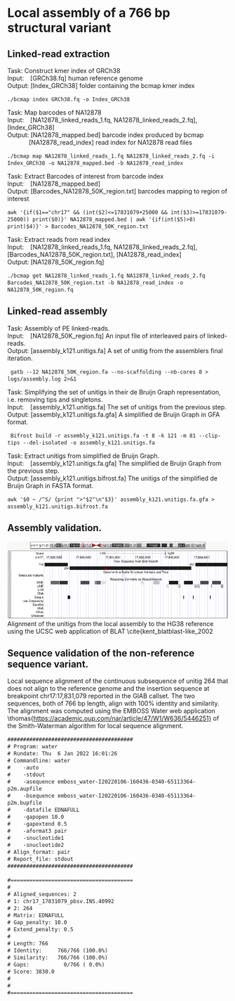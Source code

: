 # Local assembly of a 766 bp structural variant

## Linked-read extraction

Task:  Construct kmer index of GRCh38 \
Input: &ensp;&nbsp;[GRCh38.fq] human reference genome \
Output: [Index_GRCh38] folder containing the bcmap kmer index

    ./bcmap index GRCh38.fq -o Index_GRCh38

Task: Map barcodes of NA12878 \
Input: &ensp;&nbsp;[NA12878_linked_reads_1.fq, NA12878_linked_reads_2.fq], [Index_GRCh38] \
Output: [NA12878_mapped.bed] barcode index produced by bcmap \
&emsp;&emsp;&ensp;&emsp;[NA12878_read_index] read index for NA12878 read files
  
    ./bcmap map NA12878_linked_reads_1.fq NA12878_linked_reads_2.fq -i Index_GRCh38 -o NA12878_mapped.bed -b NA12878_read_index

Task: Extract Barcodes of interest from barcode index \
Input: &ensp;&nbsp;[NA12878_mapped.bed] \
Output: [Barcodes_NA12878_50K_region.txt] barcodes mapping to region of interest

    awk '{if($1=="chr17" && (int($2)<=17831079+25000 && int($3)>=17831079-25000)) print($0)}' NA12878_mapped.bed | awk '{if(int($5)>8) print($4)}' > Barcodes_NA12878_50K_region.txt

Task: Extract reads from read index \
Input: &ensp;&nbsp;[NA12878_linked_reads_1.fq, NA12878_linked_reads_2.fq], [Barcodes_NA12878_50K_region.txt], [NA12878_read_index] \
Output: [NA12878_50K_region.fq]

    ./bcmap get NA12878_linked_reads_1.fq NA12878_linked_reads_2.fq Barcodes_NA12878_50K_region.txt -b NA12878_read_index -o NA12878_50K_region.fq 

## Linked-read assembly

Task: Assembly of PE linked-reads. \
Input: &ensp;&nbsp;[NA12878_50K_region.fq] An input file of interleaved pairs of linked-reads. \
Output: [assembly_k121.unitigs.fa] A set of unitig from the assemblers final iteration.

     gatb --12 NA12878_50K_region.fa --no-scaffolding --nb-cores 8 > logs/assembly.log 2>&1


Task: Simplifying the set of unitigs in their de Bruijn Graph representation, i.e. removing tips and singletons. \
Input: &ensp;&nbsp;[assembly_k121.unitigs.fa] The set of unitigs from the previous step. \
Output: [assembly_k121.unitigs.fa.gfa] A simplified de Bruijn Graph in GFA format.

     Bifrost build -r assembly_k121.unitigs.fa -t 8 -k 121 -m 81 --clip-tips --del-isolated -o assembly_k121.unitigs.fa

Task: Extract unitigs from simplified de Bruijn Graph. \
Input: &ensp;&nbsp;[assembly_k121.unitigs.fa.gfa] The simplified de Bruijn Graph from the previous step. \
Output: [assembly_k121.unitigs.bifrost.fa] The unitigs of the simplified de Bruijn Graph in FASTA format.

    awk '$0 ~ /^S/ {print ">"$2"\n"$3}' assembly_k121.unitigs.fa.gfa > assembly_k121.unitigs.bifrost.fa

## Assembly validation.

![plot](./766bp-NRS.png)
Alignment of the unitigs from the local assembly to the HG38 reference using the UCSC web application of BLAT \cite{kent_blatblast-like_2002

## Sequence validation of the non-reference sequence variant.
Local sequence alignment of the continuous subsequence of unitig 264 that does not align to the reference genome and the insertion sequence at breakpoint chr17:17,831,079 reported in the GIAB callset.
The two sequences, both of 766 bp length, align with 100\% identity and similarity. 
The alignment was computed using the EMBOSS Water web application \thomas{https://academic.oup.com/nar/article/47/W1/W636/5446251} of the Smith-Waterman algorithm for local sequence alignment.

    ########################################
    # Program: water
    # Rundate: Thu  6 Jan 2022 16:01:26
    # Commandline: water
    #    -auto
    #    -stdout
    #    -asequence emboss_water-I20220106-160436-0340-65113364-p2m.aupfile
    #    -bsequence emboss_water-I20220106-160436-0340-65113364-p2m.bupfile
    #    -datafile EDNAFULL
    #    -gapopen 10.0
    #    -gapextend 0.5
    #    -aformat3 pair
    #    -snucleotide1
    #    -snucleotide2
    # Align_format: pair
    # Report_file: stdout
    ########################################

    #=======================================
    #
    # Aligned_sequences: 2
    # 1: chr17_17831079_pbsv.INS.40992
    # 2: 264
    # Matrix: EDNAFULL
    # Gap_penalty: 10.0
    # Extend_penalty: 0.5
    #
    # Length: 766
    # Identity:     766/766 (100.0%)
    # Similarity:   766/766 (100.0%)
    # Gaps:           0/766 ( 0.0%)
    # Score: 3830.0
    # 
    #
    #=======================================
